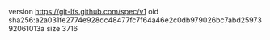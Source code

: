 version https://git-lfs.github.com/spec/v1
oid sha256:a2a031fe2774e928dc48477fc7f64a46e2c0db979026bc7abd2597392061013a
size 3716
